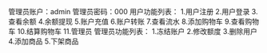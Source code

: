 管理员账户：admin
管理员密码：000
用户功能列表：
    1.用户注册
    2.用户登录
    3.查看余额
    4.余额提现
    5.账户充值
    6.账户转账
    7.查看流水
    8.添加购物车
    9.查看购物车
    10.结算购物车
    11.管理员
管理员功能列表：
    1.冻结账户
    2.修改额度
    3.删除用户
    4.添加商品
    5.下架商品